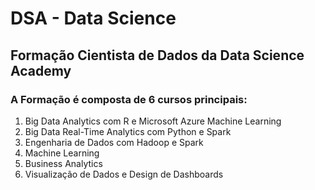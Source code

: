# DSA - Data Science
## Formação Cientista de Dados da Data Science Academy

### A Formação é composta de 6 cursos principais:

1. Big Data Analytics com R e Microsoft Azure Machine Learning
2. Big Data Real-Time Analytics com Python e Spark
3. Engenharia de Dados com Hadoop e Spark
4. Machine Learning
5. Business Analytics
6. Visualização de Dados e Design de Dashboards